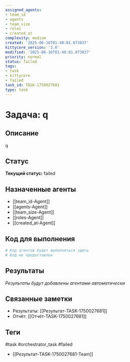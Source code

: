 ```yaml
---
assigned_agents:
- team_id
- agents
- team_size
- roles
- created_at
complexity: medium
created: '2025-06-16T01:48:01.073837'
kittycore_version: '3.0'
modified: '2025-06-16T01:48:01.073837'
priority: normal
status: failed
tags:
- task
- kittycore
- failed
task_id: TASK-1750027681
type: task
---
```


# Задача: q

## Описание
q

## Статус
**Текущий статус:** failed

## Назначенные агенты
- [[team_id-Agent]]
- [[agents-Agent]]
- [[team_size-Agent]]
- [[roles-Agent]]
- [[created_at-Agent]]

## Код для выполнения
```python
# Код агентов будет выполняться здесь
# Код не предоставлен
```

## Результаты
*Результаты будут добавлены агентами автоматически*

## Связанные заметки
- Результаты: [[Результат-TASK-1750027681]]
- Отчёт: [[Отчёт-TASK-1750027681]]

## Теги
#task #orchestrator_task #failed


- [[Результат-TASK-1750027681-Team]]